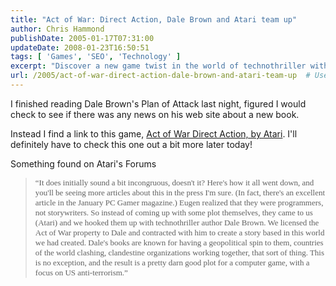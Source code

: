 ```yaml
---
title: "Act of War: Direct Action, Dale Brown and Atari team up"
author: Chris Hammond
publishDate: 2005-01-17T07:31:00
updateDate: 2008-01-23T16:50:51
tags: [ 'Games', 'SEO', 'Technology' ]
excerpt: "Discover a new game twist in the world of technothriller with Act of War Direct Action by Atari, created in collaboration with author Dale Brown."
url: /2005/act-of-war-direct-action-dale-brown-and-atari-team-up  # Use the generated URL with year
---
```

<P>I finished reading Dale Brown's Plan of Attack last night, figured I would check to see if there was any news on his web site about a new book.</P> <P>Instead I find a link to this game, <A href="https://www.atari.com/actofwar/us/index.php">Act of War Direct Action, by Atari</A>. I'll definitely have to check this one out a bit more later today!</P> <P>Something found on Atari's Forums</P> <BLOCKQUOTE dir=ltr style="MARGIN-RIGHT: 0px"> <P><FONT face=Verdana size=2>&#8220;It does initially sound a bit incongruous, doesn't it? Here's how it all went down, and you'll be seeing more articles about this in the press I'm sure. (In fact, there's an excellent article in the January PC Gamer magazine.) Eugen realized that they were programmers, not storywriters. So instead of coming up with some plot themselves, they came to us (Atari) and we hooked them up with technothriller author Dale Brown. We licensed the Act of War property to Dale and contracted with him to create a story based in this world we had created. Dale's books are known for having a geopolitical spin to them, countries of the world clashing, clandestine organizations working together, that sort of thing. This is no exception, and the result is a pretty darn good plot for a computer game, with a focus on US anti-terrorism.&#8221;</FONT></P></BLOCKQUOTE>


